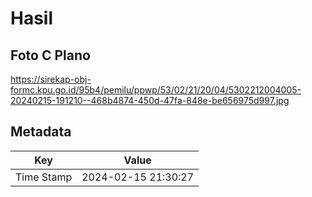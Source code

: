 # Hasil

## Foto C Plano

https://sirekap-obj-formc.kpu.go.id/95b4/pemilu/ppwp/53/02/21/20/04/5302212004005-20240215-191210--468b4874-450d-47fa-848e-be656975d997.jpg


## Metadata

| Key        | Value               |
| ---------- | ------------------- |
| Time Stamp | 2024-02-15 21:30:27 |



